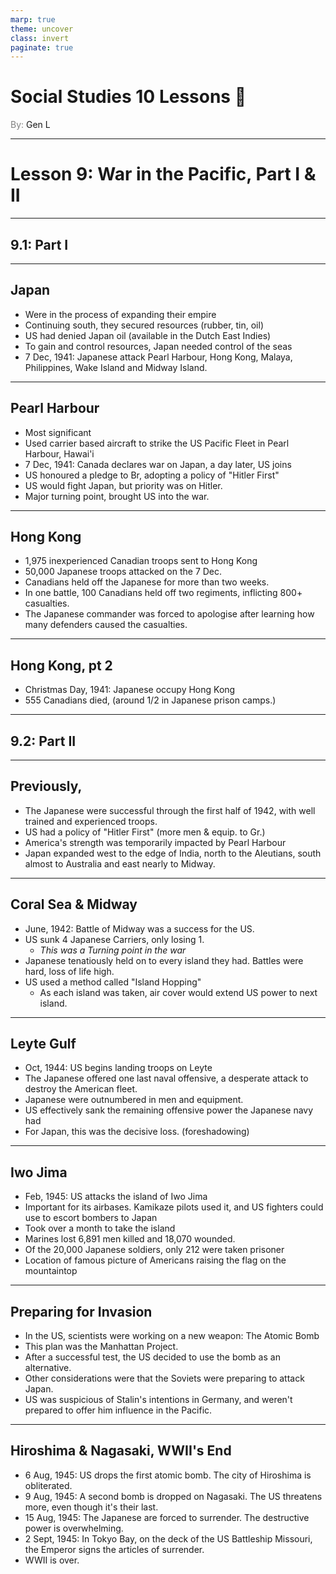 ```yaml
---
marp: true
theme: uncover
class: invert
paginate: true
---
```


# <!--fit-->Social Studies 10 Lessons :book:

<span style="color:grey">By:</span> Gen L

<!--_footer: In partnership with Hyperion University, 2023-->

---

# Lesson 9: War in the Pacific, Part I & II

---

## 9.1: Part I

---

## Japan

* Were in the process of expanding their empire
* Continuing south, they secured resources (rubber, tin, oil)
* US had denied Japan oil (available in the Dutch East Indies)
* To gain and control resources, Japan needed control of the seas
* 7 Dec, 1941: Japanese attack Pearl Harbour, Hong Kong, Malaya, Philippines, Wake Island and Midway Island.

---

## Pearl Harbour

* Most significant
* Used carrier based aircraft to strike the US Pacific Fleet in Pearl Harbour, Hawai'i
* 7 Dec, 1941: Canada declares war on Japan, a day later, US joins
* US honoured a pledge to Br, adopting a policy of "Hitler First"
* US would fight Japan, but priority was on Hitler.
* Major turning point, brought US into the war.

---

## Hong Kong

* 1,975 inexperienced Canadian troops sent to Hong Kong
* 50,000 Japanese troops attacked on the 7 Dec.
* Canadians held off the Japanese for more than two weeks.
* In one battle, 100 Canadians held off two regiments, inflicting 800+ casualties.
* The Japanese commander was forced to apologise after learning how many defenders caused the casualties.

---

## Hong Kong, pt 2

* Christmas Day, 1941: Japanese occupy Hong Kong
* 555 Canadians died, (around 1/2 in Japanese prison camps.)

---

## 9.2: Part II

---

## Previously,

* The Japanese were successful through the first half of 1942, with well trained and experienced troops.
* US had a policy of "Hitler First" (more men & equip. to Gr.)
* America's strength was temporarily impacted by Pearl Harbour
* Japan expanded west to the edge of India, north to the Aleutians, south almost to Australia and east nearly to Midway.

---

## Coral Sea & Midway

* June, 1942: Battle of Midway was a success for the US.
* US sunk 4 Japanese Carriers, only losing 1.
    * *This was a Turning point in the war*
* Japanese tenatiously held on to every island they had. Battles were hard, loss of life high.
* US used a method called "Island Hopping"
    * As each island was taken, air cover would extend US power to next island.

---

## Leyte Gulf

* Oct, 1944: US begins landing troops on Leyte
* The Japanese offered one last naval offensive, a desperate attack to destroy the American fleet.
* Japanese were outnumbered in men and equipment.
* US effectively sank the remaining offensive power the Japanese navy had
* For Japan, this was the decisive loss. (foreshadowing)

---

## Iwo Jima

* Feb, 1945: US attacks the island of Iwo Jima
* Important for its airbases. Kamikaze pilots used it, and US fighters could use to escort bombers to Japan
* Took over a month to take the island
* Marines lost 6,891 men killed and 18,070 wounded.
* Of the 20,000 Japanese soldiers, only 212 were taken prisoner
* Location of famous picture of Americans raising the flag on the mountaintop

---

## Preparing for Invasion

* In the US, scientists were working on a new weapon: The Atomic Bomb
* This plan was the Manhattan Project.
* After a successful test, the US decided to use the bomb as an alternative.
* Other considerations were that the Soviets were preparing to attack Japan.
* US was suspicious of Stalin's intentions in Germany, and weren't prepared to offer him influence in the Pacific.

---

## Hiroshima & Nagasaki, WWII's End

* 6 Aug, 1945: US drops the first atomic bomb. The city of Hiroshima is obliterated.
* 9 Aug, 1945: A second bomb is dropped on Nagasaki. The US threatens more, even though it's their last.
* 15 Aug, 1945: The Japanese are forced to surrender. The destructive power is overwhelming.
* 2 Sept, 1945: In Tokyo Bay, on the deck of the US Battleship Missouri, the Emperor signs the articles of surrender.
* WWII is over.